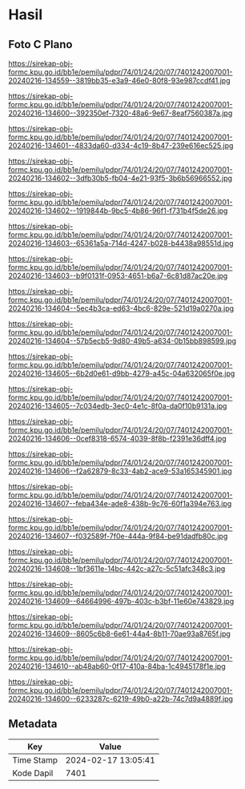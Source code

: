 # Hasil

## Foto C Plano

https://sirekap-obj-formc.kpu.go.id/bb1e/pemilu/pdpr/74/01/24/20/07/7401242007001-20240216-134559--3819bb35-e3a9-46e0-80f8-93e987ccdf41.jpg

https://sirekap-obj-formc.kpu.go.id/bb1e/pemilu/pdpr/74/01/24/20/07/7401242007001-20240216-134600--392350ef-7320-48a6-9e67-8eaf7560387a.jpg

https://sirekap-obj-formc.kpu.go.id/bb1e/pemilu/pdpr/74/01/24/20/07/7401242007001-20240216-134601--4833da60-d334-4c19-8b47-239e616ec525.jpg

https://sirekap-obj-formc.kpu.go.id/bb1e/pemilu/pdpr/74/01/24/20/07/7401242007001-20240216-134602--3dfb30b5-fb04-4e21-93f5-3b6b56966552.jpg

https://sirekap-obj-formc.kpu.go.id/bb1e/pemilu/pdpr/74/01/24/20/07/7401242007001-20240216-134602--1919844b-9bc5-4b86-96f1-f731b4f5de26.jpg

https://sirekap-obj-formc.kpu.go.id/bb1e/pemilu/pdpr/74/01/24/20/07/7401242007001-20240216-134603--65361a5a-714d-4247-b028-b4438a98551d.jpg

https://sirekap-obj-formc.kpu.go.id/bb1e/pemilu/pdpr/74/01/24/20/07/7401242007001-20240216-134603--b9f0131f-0953-4651-b6a7-6c81d87ac20e.jpg

https://sirekap-obj-formc.kpu.go.id/bb1e/pemilu/pdpr/74/01/24/20/07/7401242007001-20240216-134604--5ec4b3ca-ed63-4bc6-829e-521d19a0270a.jpg

https://sirekap-obj-formc.kpu.go.id/bb1e/pemilu/pdpr/74/01/24/20/07/7401242007001-20240216-134604--57b5ecb5-9d80-49b5-a634-0b15bb898599.jpg

https://sirekap-obj-formc.kpu.go.id/bb1e/pemilu/pdpr/74/01/24/20/07/7401242007001-20240216-134605--6b2d0e61-d9bb-4279-a45c-04a632065f0e.jpg

https://sirekap-obj-formc.kpu.go.id/bb1e/pemilu/pdpr/74/01/24/20/07/7401242007001-20240216-134605--7c034edb-3ec0-4e1c-8f0a-da0f10b9131a.jpg

https://sirekap-obj-formc.kpu.go.id/bb1e/pemilu/pdpr/74/01/24/20/07/7401242007001-20240216-134606--0cef8318-6574-4039-8f8b-f2391e36dff4.jpg

https://sirekap-obj-formc.kpu.go.id/bb1e/pemilu/pdpr/74/01/24/20/07/7401242007001-20240216-134606--f2a62879-8c33-4ab2-ace9-53a165345901.jpg

https://sirekap-obj-formc.kpu.go.id/bb1e/pemilu/pdpr/74/01/24/20/07/7401242007001-20240216-134607--feba434e-ade8-438b-9c76-60f1a394e763.jpg

https://sirekap-obj-formc.kpu.go.id/bb1e/pemilu/pdpr/74/01/24/20/07/7401242007001-20240216-134607--f032589f-7f0e-444a-9f84-be91dadfb80c.jpg

https://sirekap-obj-formc.kpu.go.id/bb1e/pemilu/pdpr/74/01/24/20/07/7401242007001-20240216-134608--1bf3611e-14bc-442c-a27c-5c51afc348c3.jpg

https://sirekap-obj-formc.kpu.go.id/bb1e/pemilu/pdpr/74/01/24/20/07/7401242007001-20240216-134609--64664996-497b-403c-b3bf-11e60e743829.jpg

https://sirekap-obj-formc.kpu.go.id/bb1e/pemilu/pdpr/74/01/24/20/07/7401242007001-20240216-134609--8605c6b8-6e61-44a4-8b11-70ae93a8765f.jpg

https://sirekap-obj-formc.kpu.go.id/bb1e/pemilu/pdpr/74/01/24/20/07/7401242007001-20240216-134610--ab48ab60-0f17-410a-84ba-1c4945178f1e.jpg

https://sirekap-obj-formc.kpu.go.id/bb1e/pemilu/pdpr/74/01/24/20/07/7401242007001-20240216-134600--6233287c-6219-49b0-a22b-74c7d9a4889f.jpg


## Metadata

| Key        | Value               |
| ---------- | ------------------- |
| Time Stamp | 2024-02-17 13:05:41 |
| Kode Dapil | 7401                |



